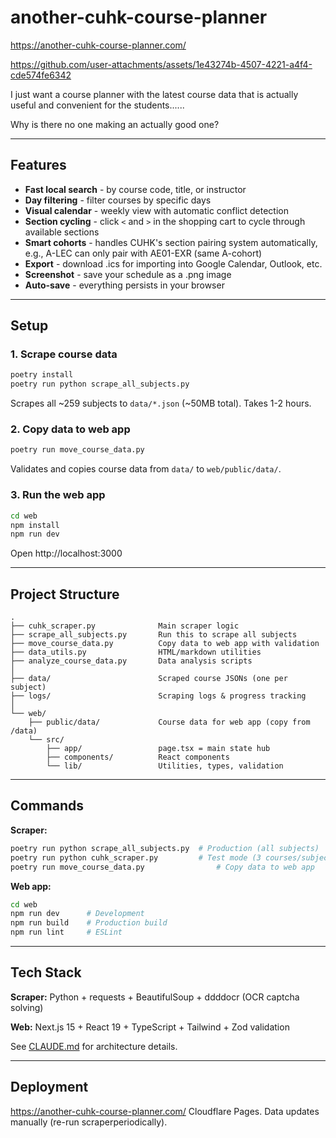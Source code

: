 # another-cuhk-course-planner

https://another-cuhk-course-planner.com/

https://github.com/user-attachments/assets/1e43274b-4507-4221-a4f4-cde574fe6342

I just want a course planner with the latest course data that is actually useful and convenient for the students......

Why is there no one making an actually good one?

---

## Features

-   **Fast local search** - by course code, title, or instructor
-   **Day filtering** - filter courses by specific days
-   **Visual calendar** - weekly view with automatic conflict detection
-   **Section cycling** - click `<` and `>` in the shopping cart to cycle through available sections
-   **Smart cohorts** - handles CUHK's section pairing system automatically, e.g., A-LEC can only pair with AE01-EXR (same A-cohort)
-   **Export** - download .ics for importing into Google Calendar, Outlook, etc.
-   **Screenshot** - save your schedule as a .png image
-   **Auto-save** - everything persists in your browser

---

## Setup

### 1. Scrape course data

```bash
poetry install
poetry run python scrape_all_subjects.py
```

Scrapes all ~259 subjects to `data/*.json` (~50MB total). Takes 1-2 hours.

### 2. Copy data to web app

```bash
poetry run move_course_data.py
```

Validates and copies course data from `data/` to `web/public/data/`.

### 3. Run the web app

```bash
cd web
npm install
npm run dev
```

Open http://localhost:3000

---

## Project Structure

```
.
├── cuhk_scraper.py              Main scraper logic
├── scrape_all_subjects.py       Run this to scrape all subjects
├── move_course_data.py          Copy data to web app with validation
├── data_utils.py                HTML/markdown utilities
├── analyze_course_data.py       Data analysis scripts
│
├── data/                        Scraped course JSONs (one per subject)
├── logs/                        Scraping logs & progress tracking
│
└── web/
    ├── public/data/             Course data for web app (copy from /data)
    └── src/
        ├── app/                 page.tsx = main state hub
        ├── components/          React components
        └── lib/                 Utilities, types, validation
```

---

## Commands

**Scraper:**

```bash
poetry run python scrape_all_subjects.py  # Production (all subjects)
poetry run python cuhk_scraper.py         # Test mode (3 courses/subject)
poetry run move_course_data.py                # Copy data to web app
```

**Web app:**

```bash
cd web
npm run dev      # Development
npm run build    # Production build
npm run lint     # ESLint
```

---

## Tech Stack

**Scraper:** Python + requests + BeautifulSoup + ddddocr (OCR captcha solving)

**Web:** Next.js 15 + React 19 + TypeScript + Tailwind + Zod validation

See [CLAUDE.md](CLAUDE.md) for architecture details.

---

## Deployment

https://another-cuhk-course-planner.com/
Cloudflare Pages. Data updates manually (re-run scraperperiodically).
